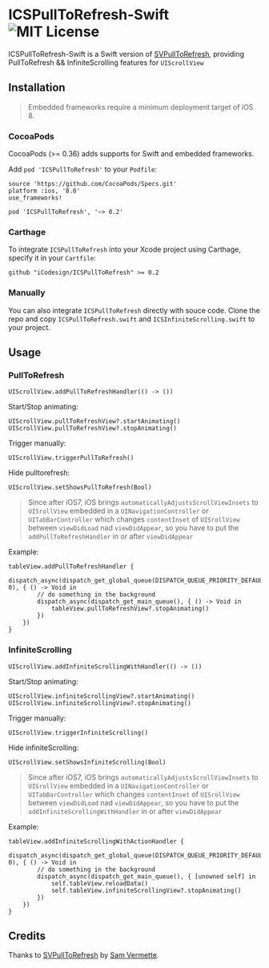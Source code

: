 # ICSPullToRefresh-Swift ![MIT License](https://img.shields.io/badge/License-MIT-brightgreen.svg)

ICSPullToRefresh-Swift is a Swift version of [SVPullToRefresh](https://github.com/samvermette/SVPullToRefresh), providing PullToRefresh && InfiniteScrolling features for ```UIScrollView```

## Installation

> Embedded frameworks require a minimum deployment target of iOS 8. 

### CocoaPods

CocoaPods (>= 0.36) adds supports for Swift and embedded frameworks. 

Add ```pod 'ICSPullToRefresh'``` to your ```Podfile```: 

```
source 'https://github.com/CocoaPods/Specs.git'
platform :ios, '8.0'
use_frameworks!

pod 'ICSPullToRefresh', '~> 0.2'
```

### Carthage

To integrate ```ICSPullToRefresh``` into your Xcode project using Carthage, specify it in your ```Cartfile```:

```
github "iCodesign/ICSPullToRefresh" >= 0.2
```

### Manually

You can also integrate ```ICSPullToRefresh``` directly with souce code. Clone the repo and copy ```ICSPullToRefresh.swift``` and ```ICSInfiniteScrolling.swift``` to your project.

## Usage

### PullToRefresh

```
UIScrollView.addPullToRefreshHandler(() -> ())
```

Start/Stop animating:

```
UIScrollView.pullToRefreshView?.startAnimating()
UIScrollView.pullToRefreshView?.stopAnimating()
```

Trigger manually:

```
UIScrollView.triggerPullToRefresh()
```

Hide pulltorefresh:

```
UIScrollView.setShowsPullToRefresh(Bool)
```

> Since after iOS7, iOS brings ```automaticallyAdjustsScrollViewInsets``` to ```UISrollView``` embedded in a ```UINavigationController``` or ```UITabBarController``` which changes ```contentInset``` of ```UISrollView``` between ```viewDidLoad``` nad ```viewDidAppear```, so you have to put the ```addPullToRefreshHandler``` in  or after ```viewDidAppear```

Example: 

```
tableView.addPullToRefreshHandler {
    dispatch_async(dispatch_get_global_queue(DISPATCH_QUEUE_PRIORITY_DEFAULT, 0), { () -> Void in
        // do something in the background
        dispatch_async(dispatch_get_main_queue(), { () -> Void in
            tableView.pullToRefreshView?.stopAnimating()
        })
    })
}
```

### InfiniteScrolling

```
UIScrollView.addInfiniteScrollingWithHandler(() -> ())
```

Start/Stop animating:

```
UIScrollView.infiniteScrollingView?.startAnimating()
UIScrollView.infiniteScrollingView?.stopAnimating()
```

Trigger manually:

```
UIScrollView.triggerInfiniteScrolling()
```

Hide infiniteScrolling:

```
UIScrollView.setShowsInfiniteScrolling(Bool)
```

> Since after iOS7, iOS brings ```automaticallyAdjustsScrollViewInsets``` to ```UISrollView``` embedded in a ```UINavigationController``` or ```UITabBarController``` which changes ```contentInset``` of ```UISrollView``` between ```viewDidLoad``` nad ```viewDidAppear```, so you have to put the ```addInfiniteScrollingWithHandler``` in  or after ```viewDidAppear```

Example:

```
tableView.addInfiniteScrollingWithActionHandler {
    dispatch_async(dispatch_get_global_queue(DISPATCH_QUEUE_PRIORITY_DEFAULT, 0), { () -> Void in
        // do something in the background
        dispatch_async(dispatch_get_main_queue(), { [unowned self] in
            self.tableView.reloadData()
            self.tableView.infiniteScrollingView?.stopAnimating()
        })
    })
}
```

## Credits

Thanks to [SVPullToRefresh](https://github.com/samvermette/SVPullToRefresh) by [Sam Vermette](http://samvermette.com).

